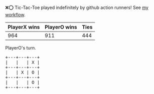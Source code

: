 :x::o: Tic-Tac-Toe played indefinitely by github action runners! See [my workflow](.github/workflows/play.yaml).

|PlayerX wins|PlayerO wins|Ties|
|-|-|-|
|964|911|444|

PlayerO's turn.

<pre>
+---+---+---+
|   |   | X |
+---+---+---+
|   | X | O |
+---+---+---+
|   |   | O |
+---+---+---+
</pre>